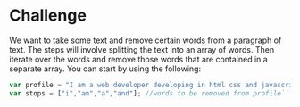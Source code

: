# Challenge

We want to take some text and remove certain words from a paragraph of text. The steps will involve splitting the text into an array of words. Then iterate over the words and remove those words that are contained in a separate array. You can start by using the following:

``` javascript
var profile = "I am a web developer developing in html css and javascript";
var stops = ["i","am","a","and"]; //words to be removed from profile```

